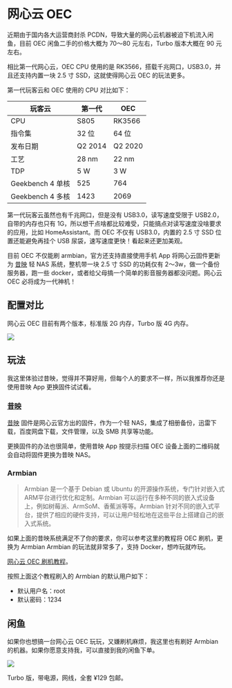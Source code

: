 # 网心云 OEC

近期由于国内各大运营商封杀 PCDN，导致大量的网心云机器被迫下机流入闲鱼，目前 OEC 闲鱼二手的价格大概为 70～80 元左右，Turbo 版本大概在 90 元左右。

相比第一代网心云，OEC CPU 使用的是 RK3566，搭载千兆网口，USB3.0，并且还支持内置一块 2.5 寸 SSD，这就使得网心云 OEC 的玩法更多。

第一代玩客云和 OEC 使用的 CPU 对比如下：

| 玩客云                     | 第一代    | OEC  |
| ----------------------- | ------- | ------- |
| CPU                     | S805    | RK3566  |
| 指令集                     | 32 位    | 64 位    |
| 发布日期            | Q2 2014 | Q2 2020 |
| 工艺             | 28 nm   | 22 nm   |
| TDP                     | 5 W     | 3 W     |
| Geekbench 4 单核 | 525     | 764     |
| Geekbench 4 多核  | 1423    | 2069    |

第一代玩客云虽然也有千兆网口，但是没有 USB3.0，读写速度受限于 USB2.0，自带的内存也只有 1G，所以想干点啥都比较难受，只能搞点对读写速度没啥要求的应用，比如 HomeAssistant。而 OEC 不仅有 USB3.0，内置的 2.5 寸 SSD 位置还能避免再挂个 USB 尿袋，速写速度更快！看起来还更加美观。

目前 OEC 不仅能刷 armbian，官方还支持直接使用手机 App 将网心云固件更新为 [昔映](https://xiyingnas.com/) 轻 NAS 系统，整机带一块 2.5 寸 SSD 的功耗仅有 2～3w，做一个备份服务器，跑一些 docker，或者给父母搞一个简单的影音服务器都没问题。网心云 OEC 必将成为一代神机！

## 配置对比

网心云 OEC 目前有两个版本，标准版 2G 内存，Turbo 版 4G 内存。

![](https://img.slarker.me/wiki/20250317224901774.webp)

## 玩法

我这里体验过昔映，觉得并不算好用，但每个人的要求不一样，所以我推荐你还是使用昔映 App 更换固件试试看。

### [昔映](https://xiyingnas.com/)

[昔映](https://xiyingnas.com/) 固件是网心云官方出的固件，作为一个轻 NAS，集成了相册备份，迅雷下载，百度网盘下载，文件管理，以及 SMB 共享等功能。

更换固件的办法也很简单，使用昔映 App 按提示扫描 OEC 设备上面的二维码就会自动将固件更换为昔映 NAS。

### Armbian

> Armbian 是一个基于 Debian 或 Ubuntu 的开源操作系统，专门针对嵌入式ARM平台进行优化和定制。Armbian 可以运行在多种不同的嵌入式设备上，例如树莓派、ArmSoM、香蕉派等等。Armbian 针对不同的嵌入式平台，提供了相应的硬件支持，可以让用户轻松地在这些平台上搭建自己的嵌入式系统。

如果上面的昔映系统满足不了你的要求，你可以参考这里的教程将 OEC 刷机，更换为 Armbian Armbian 的玩法就非常多了，支持 Docker，想咋玩就咋玩。

[网心云 OEC 刷机教程](https://zhuanlan.zhihu.com/p/30683560607)。

按照上面这个教程刷入的 Armbian 的默认用户如下：

- 默认用户名：root
- 默认密码：1234

## 闲鱼

如果你也想搞一台网心云 OEC 玩玩，又嫌刷机麻烦，我这里也有刷好 Armbian 的机器。如果你愿意支持我，可以直接到我的闲鱼下单。

![](https://img.slarker.me/wiki/Snipaste_2025-03-18_22-58-37.webp)

Turbo 版，带电源，网线，全套 ¥129 包邮。

